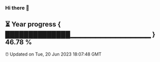 ### Hi there 👋
⏳ Year progress { ██████████████▁▁▁▁▁▁▁▁▁▁▁▁▁▁▁▁ } 46.78 %
---
⏰ Updated on Tue, 20 Jun 2023 18:07:48 GMT

